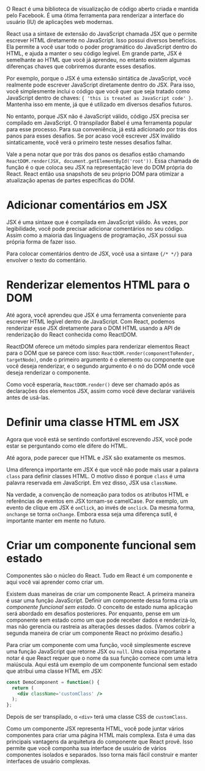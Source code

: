 O React é uma biblioteca de visualização de código aberto criada e mantida pelo Facebook. É uma ótima ferramenta para renderizar a interface do usuário (IU) de aplicações web modernas.

React usa a sintaxe de extensão do JavaScript chamada JSX que o permite escrever HTML diretamente no JavaScript. Isso possui diversos benefícios. Ela permite a você usar todo o poder programático do JavaScript dentro do HTML, e ajuda a manter o seu código legível. Em grande parte, JSX é semelhante ao HTML que você já aprendeu, no entanto existem algumas diferenças chaves que cobriremos durante esses desafios.

Por exemplo, porque o JSX é uma extensão sintática de JavaScript, você realmente pode escrever JavaScript diretamente dentro do JSX. Para isso, você simplesmente inclui o código que você quer que seja tratado como JavaScript dentro de chaves: `{ 'this is treated as JavaScript code' }`. Mantenha isso em mente, já que é utilizado em diversos desafios futuros.

No entanto, porque JSX não é JavaScript válido, código JSX precisa ser compilado em JavaScript. O transpilador Babel é uma ferramenta popular para esse processo. Para sua conveniência, já está adicionado por trás dos panos para esses desafios. Se por acaso você escrever JSX inválido sintaticamente, você verá o primeiro teste nesses desafios falhar.

Vale a pena notar que por trás dos panos os desafios estão chamando `ReactDOM.render(JSX, document.getElementById('root'))`. Essa chamada de função é o que coloca seu JSX na representação leve do DOM própria do React. React então usa snapshots de seu próprio DOM para otimizar a atualização apenas de partes específicas do DOM.

# Adicionar comentários em JSX

JSX é uma sintaxe que é compilada em JavaScript válido. Às vezes, por legibilidade, você pode precisar adicionar comentários no seu código. Assim como a maioria das linguagens de programação, JSX possui sua própria forma de fazer isso.

Para colocar comentários dentro de JSX, você usa a sintaxe `{/* */}` para envolver o texto do comentário.

# Renderizar elementos HTML para o DOM

Até agora, você aprendeu que JSX é uma ferramenta conveniente para escrever HTML legível dentro de JavaScript. Com React, podemos renderizar esse JSX diretamente para o DOM HTML usando a API de renderização do React conhecida como ReactDOM.

ReactDOM oferece um método simples para renderizar elementos React para o DOM que se parece com isso: `ReactDOM.render(componentToRender, targetNode)`, onde o primeiro argumento é o elemento ou componente que você deseja renderizar, e o segundo argumento é o nó do DOM onde você deseja renderizar o componente.

Como você esperaria, `ReactDOM.render()` deve ser chamado após as declarações dos elementos JSX, assim como você deve declarar variáveis antes de usá-las.

# Definir uma classe HTML em JSX

Agora que você está se sentindo confortável escrevendo JSX, você pode estar se perguntando como ele difere do HTML.

Até agora, pode parecer que HTML e JSX são exatamente os mesmos.

Uma diferença importante em JSX é que você não pode mais usar a palavra `class` para definir classes HTML. O motivo disso é porque `class` é uma palavra reservada em JavaScript. Em vez disso, JSX usa `className`.

Na verdade, a convenção de nomeação para todos os atributos HTML e referências de eventos em JSX tornam-se camelCase. Por exemplo, um evento de clique em JSX é `onClick`, ao invés de `onclick`. Da mesma forma, `onchange` se torna `onChange`. Embora essa seja uma diferença sutil, é importante manter em mente no futuro.

# Criar um componente funcional sem estado

Componentes são o núcleo do React. Tudo em React é um componente e aqui você vai aprender como criar um.

Existem duas maneiras de criar um componente React. A primeira maneira é usar uma função JavaScript. Definir um componente dessa forma cria um _componente funcional sem estado_. O conceito de estado numa aplicação será abordado em desafios posteriores. Por enquanto, pense em um componente sem estado como um que pode receber dados e renderizá-lo, mas não gerencia ou rastreia as alterações desses dados. (Vamos cobrir a segunda maneira de criar um componente React no próximo desafio.)

Para criar um componente com uma função, você simplesmente escreve uma função JavaScript que retorne JSX ou `null`. Uma coisa importante a notar é que React requer que o nome da sua função comece com uma letra maiúscula. Aqui está um exemplo de um componente funcional sem estado que atribui uma classe HTML em JSX:

```jsx
const DemoComponent = function() {
  return (
    <div className='customClass' />
  );
};
```

Depois de ser transpilado, o `<div>` terá uma classe CSS de `customClass`.

Como um componente JSX representa HTML, você pode juntar vários componentes para criar uma página HTML mais complexa. Esta é uma das principais vantagens da arquitetura do componente que React provê. Isso permite que você componha sua interface de usuário de vários componentes isolados e separados. Isso torna mais fácil construir e manter interfaces de usuário complexas.